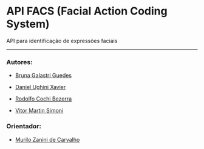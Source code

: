# API FACS (Facial Action Coding System)

API para identificação de expressões faciais

<hr/>

### Autores:

- [Bruna Galastri Guedes](https://github.com/MsBlueberry58)

- [Daniel Ughini Xavier](https://github.com/Daniel-Xavier)

- [Rodolfo Cochi Bezerra](https://github.com/Rodolfo-Cochi)

- [Vitor Martin Simoni](https://github.com/VitorMartin)

### Orientador:

- [Murilo Zanini de Carvalho](https://github.com/Murilo-ZC)

